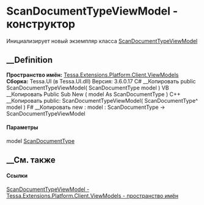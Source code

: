 # ScanDocumentTypeViewModel - конструктор
Инициализирует новый экземпляр класса
[ScanDocumentTypeViewModel](T_Tessa_Extensions_Platform_Client_ViewModels_ScanDocumentTypeViewModel.htm)
##  __Definition
 **Пространство имён:**
[Tessa.Extensions.Platform.Client.ViewModels](N_Tessa_Extensions_Platform_Client_ViewModels.htm)  
 **Сборка:** Tessa.UI (в Tessa.UI.dll) Версия: 3.6.0.17
C# __Копировать
     public ScanDocumentTypeViewModel(
    	ScanDocumentType model
    )
VB __Копировать
     Public Sub New ( 
    	model As ScanDocumentType
    )
C++ __Копировать
     public:
    ScanDocumentTypeViewModel(
    	ScanDocumentType^ model
    )
F# __Копировать
     new : 
            model : ScanDocumentType -> ScanDocumentTypeViewModel
#### Параметры
model
[ScanDocumentType](T_Tessa_Extensions_Platform_Client_Scanning_ScanDocumentType.htm)
## __См. также
#### Ссылки
[ScanDocumentTypeViewModel -
](T_Tessa_Extensions_Platform_Client_ViewModels_ScanDocumentTypeViewModel.htm)
[Tessa.Extensions.Platform.Client.ViewModels - пространство
имён](N_Tessa_Extensions_Platform_Client_ViewModels.htm)
